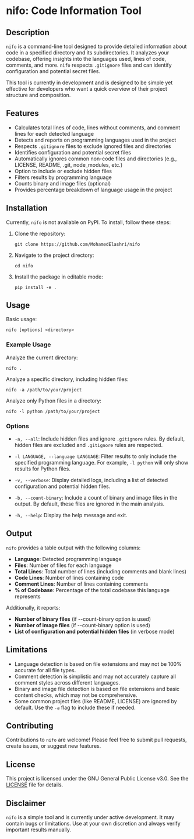 # nifo: Code Information Tool

## Description

`nifo` is a command-line tool designed to provide detailed information about code in a specified directory and its subdirectories. It analyzes your codebase, offering insights into the languages used, lines of code, comments, and more. `nifo` respects `.gitignore` files and can identify configuration and potential secret files.

This tool is currently in development and is designed to be simple yet effective for developers who want a quick overview of their project structure and composition.

## Features

- Calculates total lines of code, lines without comments, and comment lines for each detected language
- Detects and reports on programming languages used in the project
- Respects `.gitignore` files to exclude ignored files and directories
- Identifies configuration and potential secret files
- Automatically ignores common non-code files and directories (e.g., LICENSE, README, .git, node_modules, etc.)
- Option to include or exclude hidden files
- Filters results by programming language
- Counts binary and image files (optional)
- Provides percentage breakdown of language usage in the project

## Installation

Currently, `nifo` is not available on PyPI. To install, follow these steps:

1. Clone the repository:
   ```
   git clone https://github.com/MohamedElashri/nifo
   ```

2. Navigate to the project directory:
   ```
   cd nifo
   ```

3. Install the package in editable mode:
   ```
   pip install -e .
   ```

## Usage

Basic usage:

```
nifo [options] <directory>
```

### Example Usage

Analyze the current directory:
```
nifo .
```

Analyze a specific directory, including hidden files:
```
nifo -a /path/to/your/project
```

Analyze only Python files in a directory:
```
nifo -l python /path/to/your/project
```

### Options

- `-a, --all`: Include hidden files and ignore `.gitignore` rules. By default, hidden files are excluded and `.gitignore` rules are respected.

- `-l LANGUAGE, --language LANGUAGE`: Filter results to only include the specified programming language. For example, `-l python` will only show results for Python files.

- `-v, --verbose`: Display detailed logs, including a list of detected configuration and potential hidden files.

- `-b, --count-binary`: Include a count of binary and image files in the output. By default, these files are ignored in the main analysis.

- `-h, --help`: Display the help message and exit.

## Output

`nifo` provides a table output with the following columns:

- **Language**: Detected programming language
- **Files**: Number of files for each language
- **Total Lines**: Total number of lines (including comments and blank lines)
- **Code Lines**: Number of lines containing code
- **Comment Lines**: Number of lines containing comments
- **% of Codebase**: Percentage of the total codebase this language represents

Additionally, it reports:
- **Number of binary files** (if --count-binary option is used)
- **Number of image files** (if --count-binary option is used)
- **List of configuration and potential hidden files** (in verbose mode)

## Limitations

- Language detection is based on file extensions and may not be 100% accurate for all file types.
- Comment detection is simplistic and may not accurately capture all comment styles across different languages.
- Binary and image file detection is based on file extensions and basic content checks, which may not be comprehensive.
- Some common project files (like README, LICENSE) are ignored by default. Use the `-a` flag to include these if needed.

## Contributing

Contributions to `nifo` are welcome! Please feel free to submit pull requests, create issues, or suggest new features.

## License

This project is licensed under the GNU General Public License v3.0. See the [LICENSE](LICENSE) file for details.

## Disclaimer

`nifo` is a simple tool and is currently under active development. It may contain bugs or limitations. Use at your own discretion and always verify important results manually.
